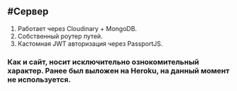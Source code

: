 #Сервер
---

1. Работает через Cloudinary + MongoDB.
2. Собственный роутер путей.
3. Кастомная JWT авторизация через PassportJS.

### Как и сайт, носит исключительно ознокомительный характер. Ранее был выложен на Heroku, на данный момент не используется.  
